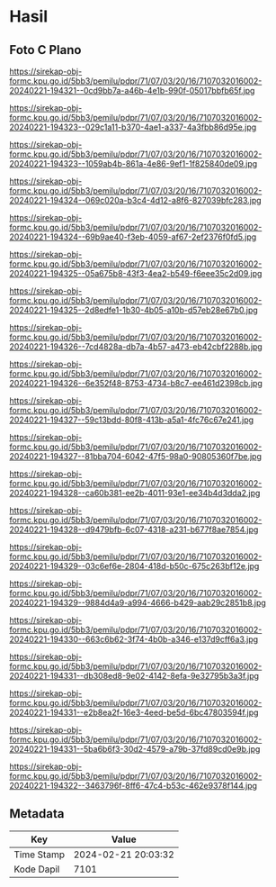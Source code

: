 # Hasil

## Foto C Plano

https://sirekap-obj-formc.kpu.go.id/5bb3/pemilu/pdpr/71/07/03/20/16/7107032016002-20240221-194321--0cd9bb7a-a46b-4e1b-990f-05017bbfb65f.jpg

https://sirekap-obj-formc.kpu.go.id/5bb3/pemilu/pdpr/71/07/03/20/16/7107032016002-20240221-194323--029c1a11-b370-4ae1-a337-4a3fbb86d95e.jpg

https://sirekap-obj-formc.kpu.go.id/5bb3/pemilu/pdpr/71/07/03/20/16/7107032016002-20240221-194323--1059ab4b-861a-4e86-9ef1-1f825840de09.jpg

https://sirekap-obj-formc.kpu.go.id/5bb3/pemilu/pdpr/71/07/03/20/16/7107032016002-20240221-194324--069c020a-b3c4-4d12-a8f6-827039bfc283.jpg

https://sirekap-obj-formc.kpu.go.id/5bb3/pemilu/pdpr/71/07/03/20/16/7107032016002-20240221-194324--69b9ae40-f3eb-4059-af67-2ef2376f0fd5.jpg

https://sirekap-obj-formc.kpu.go.id/5bb3/pemilu/pdpr/71/07/03/20/16/7107032016002-20240221-194325--05a675b8-43f3-4ea2-b549-f6eee35c2d09.jpg

https://sirekap-obj-formc.kpu.go.id/5bb3/pemilu/pdpr/71/07/03/20/16/7107032016002-20240221-194325--2d8edfe1-1b30-4b05-a10b-d57eb28e67b0.jpg

https://sirekap-obj-formc.kpu.go.id/5bb3/pemilu/pdpr/71/07/03/20/16/7107032016002-20240221-194326--7cd4828a-db7a-4b57-a473-eb42cbf2288b.jpg

https://sirekap-obj-formc.kpu.go.id/5bb3/pemilu/pdpr/71/07/03/20/16/7107032016002-20240221-194326--6e352f48-8753-4734-b8c7-ee461d2398cb.jpg

https://sirekap-obj-formc.kpu.go.id/5bb3/pemilu/pdpr/71/07/03/20/16/7107032016002-20240221-194327--59c13bdd-80f8-413b-a5a1-4fc76c67e241.jpg

https://sirekap-obj-formc.kpu.go.id/5bb3/pemilu/pdpr/71/07/03/20/16/7107032016002-20240221-194327--81bba704-6042-47f5-98a0-90805360f7be.jpg

https://sirekap-obj-formc.kpu.go.id/5bb3/pemilu/pdpr/71/07/03/20/16/7107032016002-20240221-194328--ca60b381-ee2b-4011-93e1-ee34b4d3dda2.jpg

https://sirekap-obj-formc.kpu.go.id/5bb3/pemilu/pdpr/71/07/03/20/16/7107032016002-20240221-194328--d9479bfb-6c07-4318-a231-b677f8ae7854.jpg

https://sirekap-obj-formc.kpu.go.id/5bb3/pemilu/pdpr/71/07/03/20/16/7107032016002-20240221-194329--03c6ef6e-2804-418d-b50c-675c263bf12e.jpg

https://sirekap-obj-formc.kpu.go.id/5bb3/pemilu/pdpr/71/07/03/20/16/7107032016002-20240221-194329--9884d4a9-a994-4666-b429-aab29c2851b8.jpg

https://sirekap-obj-formc.kpu.go.id/5bb3/pemilu/pdpr/71/07/03/20/16/7107032016002-20240221-194330--663c6b62-3f74-4b0b-a346-e137d9cff6a3.jpg

https://sirekap-obj-formc.kpu.go.id/5bb3/pemilu/pdpr/71/07/03/20/16/7107032016002-20240221-194331--db308ed8-9e02-4142-8efa-9e32795b3a3f.jpg

https://sirekap-obj-formc.kpu.go.id/5bb3/pemilu/pdpr/71/07/03/20/16/7107032016002-20240221-194331--e2b8ea2f-16e3-4eed-be5d-6bc47803594f.jpg

https://sirekap-obj-formc.kpu.go.id/5bb3/pemilu/pdpr/71/07/03/20/16/7107032016002-20240221-194331--5ba6b6f3-30d2-4579-a79b-37fd89cd0e9b.jpg

https://sirekap-obj-formc.kpu.go.id/5bb3/pemilu/pdpr/71/07/03/20/16/7107032016002-20240221-194322--3463796f-8ff6-47c4-b53c-462e9378f144.jpg


## Metadata

| Key        | Value               |
| ---------- | ------------------- |
| Time Stamp | 2024-02-21 20:03:32 |
| Kode Dapil | 7101                |



